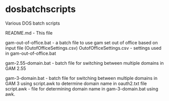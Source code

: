 dosbatchscripts
===============

Various DOS batch scripts

README.md	- This file

gam-out-of-office.bat	- a batch file to use gam set out of office based on input file (OutofOfficeSettings.csv)
OutofOfficeSettings.csv	- settings used in gam-out-of-office.bat

gam-2.55-domain.bat -	batch file for switching between multiple domains in GAM 2.55

gam-3-domain.bat -	batch file for switching between multiple domains in GAM 3 using script.awk to determine domain name
in oauth2.txt file
script.awk - file for determining domain name in gam-3-domain.bat using awk.
